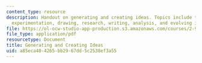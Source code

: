 ```yaml
---
content_type: resource
description: Handout on generating and creating ideas. Topics include thought processes,
  experimentation, drawing, research, writing, analysis, and evolving ideas.
file: https://ol-ocw-studio-app-production.s3.amazonaws.com/courses/2-971-2nd-summer-introduction-to-design-january-iap-2003/a85eca404265bb2967dd5c2538ef3a55_creation_ideas.pdf
file_type: application/pdf
resourcetype: Document
title: Generating and Creating Ideas
uid: a85eca40-4265-bb29-67dd-5c2538ef3a55
---
```

